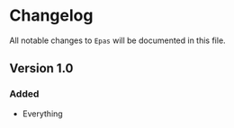 # Changelog

All notable changes to `Epas` will be documented in this file.

## Version 1.0

### Added
- Everything
